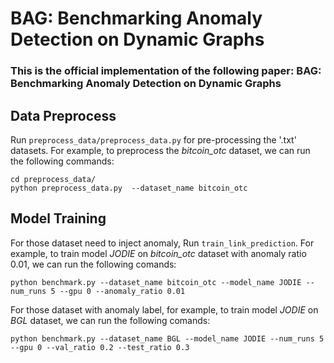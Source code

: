 # BAG: Benchmarking Anomaly Detection on Dynamic Graphs

### This is the official implementation of the following paper:  BAG: Benchmarking Anomaly Detection on Dynamic Graphs

## Data Preprocess
Run ```preprocess_data/preprocess_data.py``` for pre-processing the '.txt' datasets.
For example, to preprocess the *bitcoin_otc* dataset, we can run the following commands:
```{bash}
cd preprocess_data/
python preprocess_data.py  --dataset_name bitcoin_otc
```
## Model Training

For those dataset need to inject anomaly, Run ```train_link_prediction```.
For example, to train model *JODIE* on *bitcoin_otc* dataset with anomaly ratio 0.01, we can run the following comands:
```{bash}
python benchmark.py --dataset_name bitcoin_otc --model_name JODIE --num_runs 5 --gpu 0 --anomaly_ratio 0.01
```

For those dataset with anomaly label, for example, to train model *JODIE* on *BGL* dataset, we can run the following comands:
```{bash}
python benchmark.py --dataset_name BGL --model_name JODIE --num_runs 5 --gpu 0 --val_ratio 0.2 --test_ratio 0.3
```
